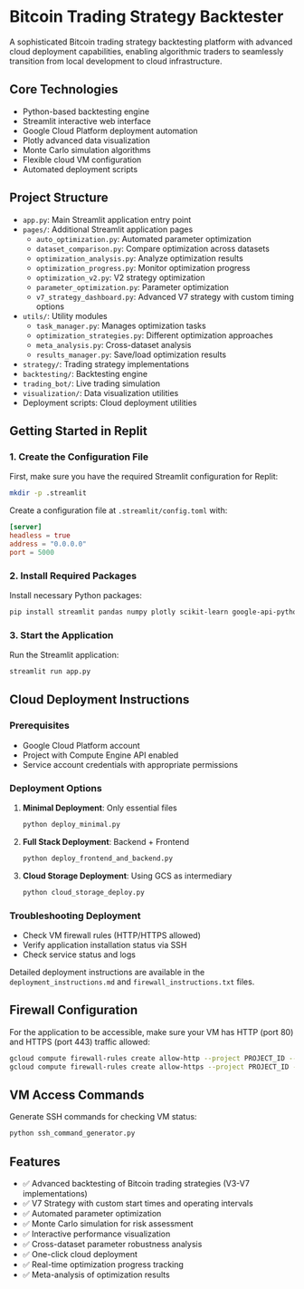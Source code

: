 # Bitcoin Trading Strategy Backtester

A sophisticated Bitcoin trading strategy backtesting platform with advanced cloud deployment capabilities, enabling algorithmic traders to seamlessly transition from local development to cloud infrastructure.

## Core Technologies
- Python-based backtesting engine
- Streamlit interactive web interface
- Google Cloud Platform deployment automation
- Plotly advanced data visualization
- Monte Carlo simulation algorithms
- Flexible cloud VM configuration
- Automated deployment scripts

## Project Structure
- `app.py`: Main Streamlit application entry point
- `pages/`: Additional Streamlit application pages
  - `auto_optimization.py`: Automated parameter optimization
  - `dataset_comparison.py`: Compare optimization across datasets
  - `optimization_analysis.py`: Analyze optimization results
  - `optimization_progress.py`: Monitor optimization progress
  - `optimization_v2.py`: V2 strategy optimization 
  - `parameter_optimization.py`: Parameter optimization
  - `v7_strategy_dashboard.py`: Advanced V7 strategy with custom timing options
- `utils/`: Utility modules
  - `task_manager.py`: Manages optimization tasks
  - `optimization_strategies.py`: Different optimization approaches
  - `meta_analysis.py`: Cross-dataset analysis
  - `results_manager.py`: Save/load optimization results
- `strategy/`: Trading strategy implementations
- `backtesting/`: Backtesting engine
- `trading_bot/`: Live trading simulation
- `visualization/`: Data visualization utilities
- Deployment scripts: Cloud deployment utilities

## Getting Started in Replit

### 1. Create the Configuration File
First, make sure you have the required Streamlit configuration for Replit:

```sh
mkdir -p .streamlit
```

Create a configuration file at `.streamlit/config.toml` with:

```toml
[server]
headless = true
address = "0.0.0.0"
port = 5000
```

### 2. Install Required Packages
Install necessary Python packages:

```sh
pip install streamlit pandas numpy plotly scikit-learn google-api-python-client google-auth google-cloud-compute google-cloud-storage
```

### 3. Start the Application
Run the Streamlit application:

```sh
streamlit run app.py
```

## Cloud Deployment Instructions

### Prerequisites
- Google Cloud Platform account
- Project with Compute Engine API enabled
- Service account credentials with appropriate permissions

### Deployment Options
1. **Minimal Deployment**: Only essential files
   ```sh
   python deploy_minimal.py
   ```

2. **Full Stack Deployment**: Backend + Frontend
   ```sh
   python deploy_frontend_and_backend.py
   ```

3. **Cloud Storage Deployment**: Using GCS as intermediary
   ```sh
   python cloud_storage_deploy.py
   ```

### Troubleshooting Deployment
- Check VM firewall rules (HTTP/HTTPS allowed)
- Verify application installation status via SSH
- Check service status and logs

Detailed deployment instructions are available in the `deployment_instructions.md` and `firewall_instructions.txt` files.

## Firewall Configuration
For the application to be accessible, make sure your VM has HTTP (port 80) and HTTPS (port 443) traffic allowed:

```sh
gcloud compute firewall-rules create allow-http --project PROJECT_ID --allow tcp:80 --source-ranges 0.0.0.0/0
gcloud compute firewall-rules create allow-https --project PROJECT_ID --allow tcp:443 --source-ranges 0.0.0.0/0
```

## VM Access Commands
Generate SSH commands for checking VM status:

```sh
python ssh_command_generator.py
```

## Features
- ✅ Advanced backtesting of Bitcoin trading strategies (V3-V7 implementations)
- ✅ V7 Strategy with custom start times and operating intervals
- ✅ Automated parameter optimization
- ✅ Monte Carlo simulation for risk assessment
- ✅ Interactive performance visualization
- ✅ Cross-dataset parameter robustness analysis
- ✅ One-click cloud deployment
- ✅ Real-time optimization progress tracking
- ✅ Meta-analysis of optimization results